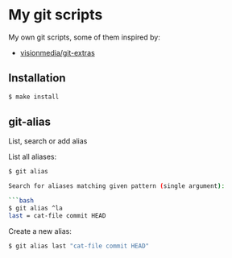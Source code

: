 # My git scripts

My own git scripts, some of them inspired by:
- [visionmedia/git-extras](https://github.com/visionmedia/git-extras)

## Installation

```bash
$ make install
```

## git-alias

List, search or add alias

List all aliases:

```bash
$ git alias

Search for aliases matching given pattern (single argument):

```bash
$ git alias ^la
last = cat-file commit HEAD
```

Create a new alias:

```bash
$ git alias last "cat-file commit HEAD"
```
